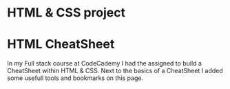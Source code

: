 # HTML & CSS project
# HTML CheatSheet

In my Full stack course at CodeCademy I had the assigned to build a CheatSheet within HTML & CSS. Next to the basics of a CheatSheet I added some usefull tools and bookmarks on this page.